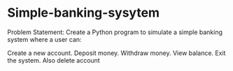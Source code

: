 # Simple-banking-sysytem

Problem Statement:
Create a Python program to simulate a simple banking system where a user can:

Create a new account.
Deposit money.
Withdraw money.
View balance.
Exit the system.
Also delete account
